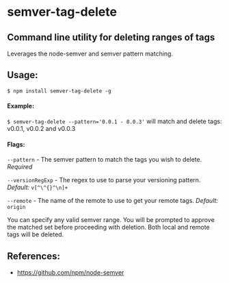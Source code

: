 # semver-tag-delete

## Command line utility for deleting ranges of tags

Leverages the node-semver and semver pattern matching.

## Usage:

`$ npm install semver-tag-delete -g`

#### Example:
`$ semver-tag-delete --pattern='0.0.1 - 0.0.3'` will match and delete tags: v0.0.1, v0.0.2 and v0.0.3

#### Flags:
`--pattern` - The semver pattern to match the tags you wish to delete. _Required_

`--versionRegExp` - The regex to use to parse your versioning pattern. _Default:_ `v[^\^{}^\n]+`

`--remote` - The name of the remote to use to get your remote tags. _Default:_ `origin`

You can specify any valid semver range.  You will be prompted to approve the matched set before proceeding with deletion.
Both local and remote tags will be deleted.

## References:

* https://github.com/npm/node-semver
